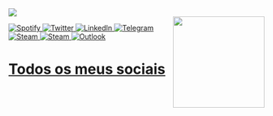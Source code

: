 
<img src="https://i.imgur.com/6n4rISM.gif"/>

<span style="display:block;text-align:center">
  <a href="https://github.com/juliateles22">
  <img height="180em" align="right" src="https://github-readme-stats.vercel.app/api/top-langs/?username=juliateles22&layout=compact&langs_count=7&theme=dracula"/>
</span>

![Spotify](https://img.shields.io/badge/Spotify-1ED760?style=for-the-badge&logo=spotify&logoColor=white)
![Twitter](https://img.shields.io/badge/<handle>-%231DA1F2.svg?style=for-the-badge&logo=Twitter&logoColor=white)
![LinkedIn](https://img.shields.io/badge/linkedin-%230077B5.svg?style=for-the-badge&logo=linkedin&logoColor=white)
![Telegram](https://img.shields.io/badge/Telegram-2CA5E0?style=for-the-badge&logo=telegram&logoColor=white)
![Steam](https://img.shields.io/badge/steam-%23000000.svg?style=for-the-badge&logo=steam&logoColor=white)
![Steam](https://img.shields.io/badge/steam-%23000000.svg?style=for-the-badge&logo=steam&logoColor=white)
![Outlook](https://img.shields.io/badge/Microsoft_Outlook-0078D4?style=for-the-badge&logo=microsoft-outlook&logoColor=white)

  <h1> Todos os meus sociais </h1>
